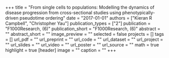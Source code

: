 +++
title = "From single cells to populations: Modelling the dynamics of disease progression from cross-sectional studies using phenotypically-driven pseudotime ordering"
date = "2017-01-01"
authors = ["Kieran R Campbell", "Christopher Yau"]
publication_types = ["2"]
publication = "F1000Research, (6)"
publication_short = "F1000Research, (6)"
abstract = ""
abstract_short = ""
image_preview = ""
selected = false
projects = []
tags = []
url_pdf = ""
url_preprint = ""
url_code = ""
url_dataset = ""
url_project = ""
url_slides = ""
url_video = ""
url_poster = ""
url_source = ""
math = true
highlight = true
[header]
image = ""
caption = ""
+++
